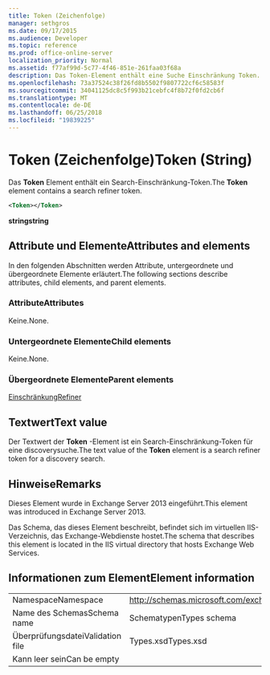 ```yaml
---
title: Token (Zeichenfolge)
manager: sethgros
ms.date: 09/17/2015
ms.audience: Developer
ms.topic: reference
ms.prod: office-online-server
localization_priority: Normal
ms.assetid: f77af99d-5c77-4f46-851e-261faa03f68a
description: Das Token-Element enthält eine Suche Einschränkung Token.
ms.openlocfilehash: 73a37524c38f26fd8b5502f9807722cf6c58583f
ms.sourcegitcommit: 34041125dc8c5f993b21cebfc4f8b72f0fd2cb6f
ms.translationtype: MT
ms.contentlocale: de-DE
ms.lasthandoff: 06/25/2018
ms.locfileid: "19839225"
---
```

# <a name="token-string"></a><span data-ttu-id="2008b-103">Token (Zeichenfolge)</span><span class="sxs-lookup"><span data-stu-id="2008b-103">Token (String)</span></span>

<span data-ttu-id="2008b-104">Das **Token** Element enthält ein Search-Einschränkung-Token.</span><span class="sxs-lookup"><span data-stu-id="2008b-104">The **Token** element contains a search refiner token.</span></span> 
  
```XML
<Token></Token>
```

 <span data-ttu-id="2008b-105">**string**</span><span class="sxs-lookup"><span data-stu-id="2008b-105">**string**</span></span>
## <a name="attributes-and-elements"></a><span data-ttu-id="2008b-106">Attribute und Elemente</span><span class="sxs-lookup"><span data-stu-id="2008b-106">Attributes and elements</span></span>

<span data-ttu-id="2008b-107">In den folgenden Abschnitten werden Attribute, untergeordnete und übergeordnete Elemente erläutert.</span><span class="sxs-lookup"><span data-stu-id="2008b-107">The following sections describe attributes, child elements, and parent elements.</span></span>
  
### <a name="attributes"></a><span data-ttu-id="2008b-108">Attribute</span><span class="sxs-lookup"><span data-stu-id="2008b-108">Attributes</span></span>

<span data-ttu-id="2008b-109">Keine.</span><span class="sxs-lookup"><span data-stu-id="2008b-109">None.</span></span>
  
### <a name="child-elements"></a><span data-ttu-id="2008b-110">Untergeordnete Elemente</span><span class="sxs-lookup"><span data-stu-id="2008b-110">Child elements</span></span>

<span data-ttu-id="2008b-111">Keine.</span><span class="sxs-lookup"><span data-stu-id="2008b-111">None.</span></span>
  
### <a name="parent-elements"></a><span data-ttu-id="2008b-112">Übergeordnete Elemente</span><span class="sxs-lookup"><span data-stu-id="2008b-112">Parent elements</span></span>

[<span data-ttu-id="2008b-113">Einschränkung</span><span class="sxs-lookup"><span data-stu-id="2008b-113">Refiner</span></span>](refiner.md)
  
## <a name="text-value"></a><span data-ttu-id="2008b-114">Textwert</span><span class="sxs-lookup"><span data-stu-id="2008b-114">Text value</span></span>

<span data-ttu-id="2008b-115">Der Textwert der **Token** -Element ist ein Search-Einschränkung-Token für eine discoverysuche.</span><span class="sxs-lookup"><span data-stu-id="2008b-115">The text value of the **Token** element is a search refiner token for a discovery search.</span></span> 
  
## <a name="remarks"></a><span data-ttu-id="2008b-116">Hinweise</span><span class="sxs-lookup"><span data-stu-id="2008b-116">Remarks</span></span>

<span data-ttu-id="2008b-117">Dieses Element wurde in Exchange Server 2013 eingeführt.</span><span class="sxs-lookup"><span data-stu-id="2008b-117">This element was introduced in Exchange Server 2013.</span></span>
  
<span data-ttu-id="2008b-118">Das Schema, das dieses Element beschreibt, befindet sich im virtuellen IIS-Verzeichnis, das Exchange-Webdienste hostet.</span><span class="sxs-lookup"><span data-stu-id="2008b-118">The schema that describes this element is located in the IIS virtual directory that hosts Exchange Web Services.</span></span>
  
## <a name="element-information"></a><span data-ttu-id="2008b-119">Informationen zum Element</span><span class="sxs-lookup"><span data-stu-id="2008b-119">Element information</span></span>

|||
|:-----|:-----|
|<span data-ttu-id="2008b-120">Namespace</span><span class="sxs-lookup"><span data-stu-id="2008b-120">Namespace</span></span>  <br/> |http://schemas.microsoft.com/exchange/services/2006/types  <br/> |
|<span data-ttu-id="2008b-121">Name des Schemas</span><span class="sxs-lookup"><span data-stu-id="2008b-121">Schema name</span></span>  <br/> |<span data-ttu-id="2008b-122">Schematypen</span><span class="sxs-lookup"><span data-stu-id="2008b-122">Types schema</span></span>  <br/> |
|<span data-ttu-id="2008b-123">Überprüfungsdatei</span><span class="sxs-lookup"><span data-stu-id="2008b-123">Validation file</span></span>  <br/> |<span data-ttu-id="2008b-124">Types.xsd</span><span class="sxs-lookup"><span data-stu-id="2008b-124">Types.xsd</span></span>  <br/> |
|<span data-ttu-id="2008b-125">Kann leer sein</span><span class="sxs-lookup"><span data-stu-id="2008b-125">Can be empty</span></span>  <br/> ||
   

